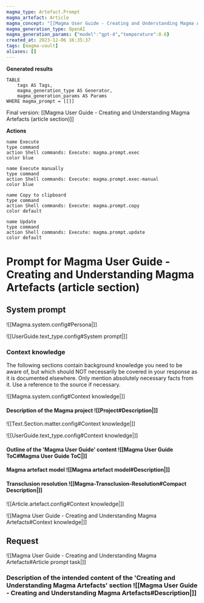 ```yaml
---
magma_type: Artefact.Prompt
magma_artefact: Article
magma_concept: "[[Magma User Guide - Creating and Understanding Magma Artefacts]]"
magma_generation_type: OpenAI
magma_generation_params: {"model":"gpt-4","temperature":0.6}
created_at: 2023-12-06 16:35:37
tags: [magma-vault]
aliases: []
---
```


**Generated results**

```dataview
TABLE
	tags AS Tags,
	magma_generation_type AS Generator,
	magma_generation_params AS Params
WHERE magma_prompt = [[]]
```

Final version: [[Magma User Guide - Creating and Understanding Magma Artefacts (article section)]]

**Actions**

```button
name Execute
type command
action Shell commands: Execute: magma.prompt.exec
color blue
```
```button
name Execute manually
type command
action Shell commands: Execute: magma.prompt.exec-manual
color blue
```
```button
name Copy to clipboard
type command
action Shell commands: Execute: magma.prompt.copy
color default
```
```button
name Update
type command
action Shell commands: Execute: magma.prompt.update
color default
```

# Prompt for Magma User Guide - Creating and Understanding Magma Artefacts (article section)

## System prompt

![[Magma.system.config#Persona|]]

![[UserGuide.text_type.config#System prompt|]]

### Context knowledge

The following sections contain background knowledge you need to be aware of, but which should NOT necessarily be covered in your response as it is documented elsewhere. Only mention absolutely necessary facts from it. Use a reference to the source if necessary.

![[Magma.system.config#Context knowledge|]]

#### Description of the Magma project ![[Project#Description|]]

![[Text.Section.matter.config#Context knowledge|]]

![[UserGuide.text_type.config#Context knowledge|]]

#### Outline of the 'Magma User Guide' content ![[Magma User Guide ToC#Magma User Guide ToC|]]

#### Magma artefact model ![[Magma artefact model#Description|]]

#### Transclusion resolution ![[Magma-Transclusion-Resolution#Compact Description|]]

![[Article.artefact.config#Context knowledge|]]

![[Magma User Guide - Creating and Understanding Magma Artefacts#Context knowledge|]]


## Request

![[Magma User Guide - Creating and Understanding Magma Artefacts#Article prompt task|]]

### Description of the intended content of the 'Creating and Understanding Magma Artefacts' section ![[Magma User Guide - Creating and Understanding Magma Artefacts#Description|]]

